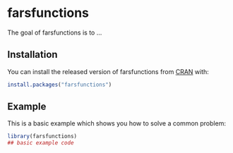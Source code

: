 # farsfunctions

<!-- badges: start -->
<!-- badges: end -->

The goal of farsfunctions is to ...

## Installation

You can install the released version of farsfunctions from [CRAN](https://CRAN.R-project.org) with:

``` r
install.packages("farsfunctions")
```

## Example

This is a basic example which shows you how to solve a common problem:

``` r
library(farsfunctions)
## basic example code
```

